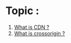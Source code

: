 # Topic :

  <ol>
    <li>
      <a href="#what-is-cdn">What is CDN ?</a>
    </li> 
    <li>
      <a href="#">What is crossorigin ?</a>
    </li>

  </ol>
